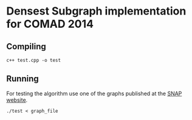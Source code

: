 Densest Subgraph implementation for COMAD 2014
==============================================

Compiling
---------

	c++ test.cpp -o test

Running
-------

For testing the algorithm use one of the graphs published at the [SNAP website](http://snap.stanford.edu/data/index.html).

	./test < graph_file
